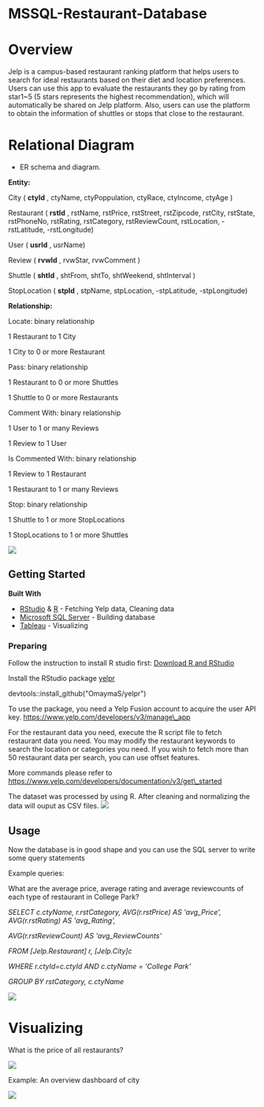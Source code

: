 # MSSQL-Restaurant-Database

#
# **Overview**

Jelp is a campus-based restaurant ranking platform that helps users to search for ideal restaurants based on their diet and location preferences. Users can use this app to evaluate the restaurants they go by rating from star1~5 (5 stars represents the highest recommendation), which will automatically be shared on Jelp platform. Also, users can use the platform to obtain the information of shuttles or stops that close to the restaurant.

#
# **Relational Diagram**

- ER schema and diagram.

**Entity:**

City ( **ctyId** , ctyName, ctyPoppulation, ctyRace, ctyIncome, ctyAge )

Restaurant ( **rstId** , rstName, rstPrice, rstStreet, rstZipcode, rstCity, rstState, rstPhoneNo, rstRating, rstCategory, rstReviewCount, rstLocation, -rstLatitude, -rstLongitude)

User ( **usrId** , usrName)

Review ( **rvwId** , rvwStar, rvwComment )

Shuttle ( **shtId** , shtFrom, shtTo, shtWeekend, shtInterval )

StopLocation ( **stpId** , stpName, stpLocation, -stpLatitude, -stpLongitude)

**Relationship:**

Locate: binary relationship

1 Restaurant to 1 City

1 City to 0 or more Restaurant

Pass: binary relationship

1 Restaurant to 0 or more Shuttles

1 Shuttle to 0 or more Restaurants

Comment With: binary relationship

1 User to 1 or many Reviews

1 Review to 1 User

Is Commented With: binary relationship

1 Review to 1 Restaurant

1 Restaurant to 1 or many Reviews

Stop: binary relationship

1 Shuttle to 1 or more StopLocations

1 StopLocations to 1 or more Shuttles

![](RackMultipart20210927-4-1i4jhp5_html_f2be81360c40b040.jpg)

## **Getting Started**

**Built With**

- [RStudio](https://rstudio.com/) &amp; [R](https://www.r-project.org/) - Fetching Yelp data, Cleaning data
- [Microsoft SQL Server](https://www.microsoft.com/en-us/sql-server/default.aspx) - Building database
- [Tableau](https://www.tableau.com/) - Visualizing

### **Preparing**

Follow the instruction to install R studio first:
[Download R and RStudio](http://bit.ly/2sRNZFb)

Install the RStudio package [yelpr](https://github.com/OmaymaS/yelpr)

devtools::install\_github(&quot;OmaymaS/yelpr&quot;)

To use the package, you need a Yelp Fusion account to acquire the user API key.
https://www.yelp.com/developers/v3/manage\_app

For the restaurant data you need, execute the R script file to fetch restaurant data you need. You may modify the restaurant keywords to search the location or categories you need. If you wish to fetch more than 50 restaurant data per search, you can use offset features.

More commands please refer to https://www.yelp.com/developers/documentation/v3/get\_started

The dataset was processed by using R. After cleaning and normalizing the data will ouput as CSV files.
 ![](RackMultipart20210927-4-1i4jhp5_html_fe1fbb497898cb6e.png)

## **Usage**

Now the database is in good shape and you can use the SQL server to write some query statements

Example queries:

What are the average price, average rating and average reviewcounts of each type of restaurant in College Park?

_SELECT c.ctyName, r.rstCategory, AVG(r.rstPrice) AS &#39;avg\_Price&#39;, AVG(r.rstRating) AS &#39;avg\_Rating&#39;,_

_AVG(r.rstReviewCount) AS &#39;avg\_ReviewCounts&#39;_

_FROM [Jelp.Restaurant] r, [Jelp.City]c_

_WHERE r.ctyId=c.ctyId AND c.ctyName = &#39;College Park&#39;_

_GROUP BY rstCategory, c.ctyName_

![](RackMultipart20210927-4-1i4jhp5_html_9055066cf4fa295d.png)

#


# **Visualizing**

What is the price of all restaurants?

![](RackMultipart20210927-4-1i4jhp5_html_3e8c4b0013147d3.png)

Example: An overview dashboard of city

![](RackMultipart20210927-4-1i4jhp5_html_b315842d3228e57d.png)
